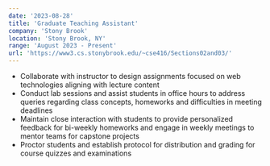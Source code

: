 ```yaml
---
date: '2023-08-28'
title: 'Graduate Teaching Assistant'
company: 'Stony Brook'
location: 'Stony Brook, NY'
range: 'August 2023 - Present'
url: 'https://www3.cs.stonybrook.edu/~cse416/Sections02and03/'
---
```


- Collaborate with instructor to design assignments focused on web technologies aligning with lecture content
- Conduct lab sessions and assist students in office hours to address queries regarding class concepts, homeworks and difficulties in meeting deadlines
- Maintain close interaction with students to provide personalized feedback for bi-weekly homeworks and engage in weekly meetings to mentor teams for capstone projects
- Proctor students and establish protocol for distribution and grading for course quizzes and examinations
